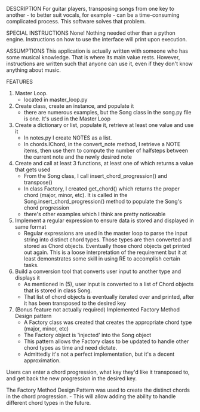 DESCRIPTION
For guitar players, transposing songs from one key to another - to better suit vocals, for example - can be
a time-consuming complicated process. This software solves that problem.

SPECIAL INSTRUCTIONS
None! Nothing needed other than a python engine.
Instructions on how to use the interface will print upon execution.

ASSUMPTIONS
This application is actually written with someone who has some musical knowledge. That is where its main value rests.
However, instructions are written such that anyone can use it, even if they don't know anything about music.

FEATURES
  1.  Master Loop.  
      - located in master_loop.py
  2.  Create class, create an instance, and populate it
      - there are numerous examples, but the Song class in the song.py file is one. It's used in the Master Loop
  3.  Create a dictionary or list, populate it, retrieve at least one value and use it
      - In notes.py I create NOTES as a list. 
      - In chords.IChord, in the convert_note method, I retrieve a NOTE items, then use them to compute the number 
        of halfsteps between the current note and the newly desired note
  4.  Create and call at least 3 functions, at least one of which returns a value that gets used
      - From the Song class, I call insert_chord_progression() and transpose()
      - In class Factory, I created get_chord() which returns the proper chord (major, minor, etc). It is called
        in the Song.insert_chord_progression() method to populate the Song's chord progression 
      - there's other examples which I think are pretty noticeable
  5.  Implement a regular expression to ensure data is stored and displayed in same format
      - Regular expressions are used in the master loop to parse the input string into distinct chord types. 
        Those types are then converted and stored as Chord objects. Eventually those chord objects get printed
        out again.  This is a loose interpretation of the requirement but it at least demonstrates some skill
        in using RE to accomplish certain tasks.
  6.  Build a conversion tool that converts user input to another type and displays it
      - As mentioned in (5), user input is converted to a list of Chord objects that is stored in class Song.
      - That list of chord objects is eventually iterated over and printed, after it has been transposed to the
        desired key
  7.  (Bonus feature not actually required)  Implemented Factory Method Design pattern
      - A Factory class was created that creates the appropriate chord type (major, minor, etc) 
      - The Factory object is 'injected' into the Song object
      - This pattern allows the Factory class to be updated to handle other chord types as time and need dictate.
      - Admittedly it's not a perfect implementation, but it's a decent approximation.
        


Users can enter a chord progression, what key they'd like it transposed to, and get back the new progression
in the desired key.

The Factory Method Design Pattern was used to create the distinct chords in the chord progression.
    - This will allow adding the ability to handle different chord types in the future.

    
